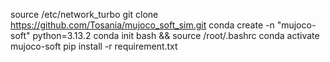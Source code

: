 source /etc/network_turbo
git clone https://github.com/Tosania/mujoco_soft_sim.git
conda create -n "mujoco-soft" python=3.13.2
conda init bash && source /root/.bashrc
conda activate mujoco-soft
pip install -r requirement.txt
